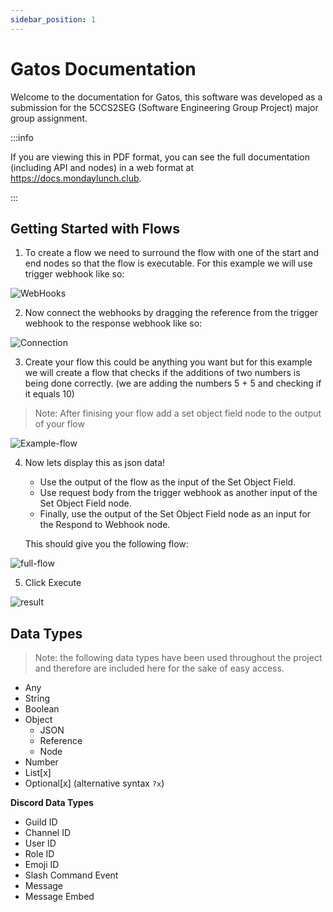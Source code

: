 ```yaml
---
sidebar_position: 1
---
```


# Gatos Documentation

Welcome to the documentation for Gatos, this software was developed as a submission for the 5CCS2SEG (Software Engineering Group Project) major group assignment.

:::info

If you are viewing this in PDF format, you can see the full documentation (including API and nodes) in a web format at https://docs.mondaylunch.club.

:::

## Getting Started with Flows

1. To create a flow we need to surround the flow with one of the start and end nodes so that the flow is executable. For this example we will use trigger webhook like so:

![WebHooks](/img/flow/start-end.png)

2. Now connect the webhooks by dragging the reference from the trigger webhook to the response webhook like so:

![Connection](/img/flow/connect-webhook.png)

3. Create your flow this could be anything you want but for this example we will create a flow that checks if the additions of two numbers is being done correctly. (we are adding the numbers 5 + 5 and checking if it equals 10)

> Note: After finising your flow add a set object field node to the output of your flow

![Example-flow](/img/flow/example-flow.png)

4. Now lets display this as json data!

   - Use the output of the flow as the input of the Set Object Field.
   - Use request body from the trigger webhook as another input of the Set Object Field node.
   - Finally, use the output of the Set Object Field node as an input for the Respond to Webhook node.

   This should give you the following flow:

![full-flow](/img/flow/full-flow.png)

5. Click Execute

![result](/img/flow/result.png)

## Data Types

> Note: the following data types have been used throughout the project and therefore are included here for the sake of easy access.

- Any
- String
- Boolean
- Object
  - JSON
  - Reference
  - Node
- Number
- List[x]
- Optional[x] (alternative syntax `?x`)

**Discord Data Types**

- Guild ID
- Channel ID
- User ID
- Role ID
- Emoji ID
- Slash Command Event
- Message
- Message Embed

